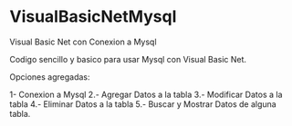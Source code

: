 # VisualBasicNetMysql
Visual Basic Net con Conexion a Mysql

Codigo sencillo y basico para usar Mysql con Visual Basic Net.

Opciones agregadas:

1- Conexion a Mysql
2.- Agregar Datos a la tabla
3.- Modificar Datos a la tabla
4.- Eliminar Datos a la tabla
5.- Buscar y Mostrar Datos de alguna tabla.
